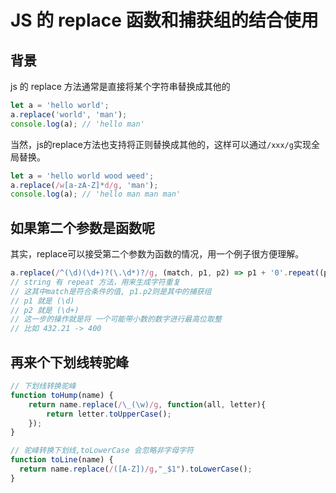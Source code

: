 # JS 的 replace 函数和捕获组的结合使用
## 背景
js 的 replace 方法通常是直接将某个字符串替换成其他的
```js
let a = 'hello world';
a.replace('world', 'man');
console.log(a); // 'hello man'
```
当然，js的replace方法也支持将正则替换成其他的，这样可以通过`/xxx/g`实现全局替换。
```js
let a = 'hello world wood weed';
a.replace(/w[a-zA-Z]*d/g, 'man');
console.log(a); // 'hello man man man'
```
## 如果第二个参数是函数呢
其实，replace可以接受第二个参数为函数的情况，用一个例子很方便理解。
```js
a.replace(/^(\d)(\d+)?(\.\d*)?/g, (match, p1, p2) => p1 + '0'.repeat((p2 && p2.length) || 0);
// string 有 repeat 方法，用来生成字符重复
// 这其中match是符合条件的值, p1.p2则是其中的捕获组
// p1 就是 (\d)
// p2 就是 (\d+)
// 这一步的操作就是将 一个可能带小数的数字进行最高位取整
// 比如 432.21 -> 400
```

## 再来个下划线转驼峰
```js
// 下划线转换驼峰
function toHump(name) {
    return name.replace(/\_(\w)/g, function(all, letter){
        return letter.toUpperCase();
    });
}

// 驼峰转换下划线,toLowerCase 会忽略非字母字符
function toLine(name) {
  return name.replace(/([A-Z])/g,"_$1").toLowerCase();
}
```

